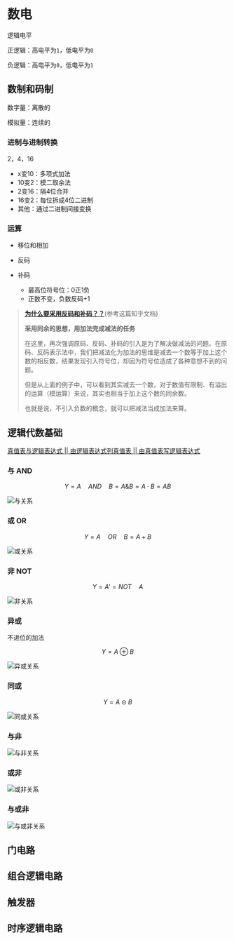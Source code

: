 # 数电

逻辑电平

正逻辑：高电平为`1`，低电平为`0`

负逻辑：高电平为`0`，低电平为`1`





## 数制和码制

数字量：离散的

模拟量：连续的

### 进制与进制转换

2，4，16

- x变10：多项式加法
- 10变2：模二取余法
- 2变16：隔4位合并
- 16变2：每位拆成4位二进制
- 其他：通过二进制间接变换

### 运算

- 移位和相加

- 反码
- 补码
  - 最高位符号位：0正1负
  - 正数不变，负数反码+1

> [**为什么要采用反码和补码？？**](https://zhuanlan.zhihu.com/p/99082236)(参考这篇知乎文档)
>
> **采用同余的思想，用加法完成减法的任务**
>
> 在这里，再次强调原码、反码、补码的引入是为了解决做减法的问题。在原码、反码表示法中，我们把减法化为加法的思维是减去一个数等于加上这个数的相反数，结果发现引入符号位，却因为符号位造成了各种意想不到的问题。
>
> 但是从上面的例子中，可以看到其实减去一个数，对于数值有限制、有溢出的运算（模运算）来说，其实也相当于加上这个数的同余数。
>
> 也就是说，不引入负数的概念，就可以把减法当成加法来算。



## 逻辑代数基础

[真值表与逻辑表达式 || 由逻辑表达式列真值表 || 由真值表写逻辑表达式](https://zhuanlan.zhihu.com/p/154529095)

### 与 AND

$$
Y = A\quad AND\quad B = A\&B = A\cdot B = AB
$$

![与关系](https://philfan-pic.oss-cn-beijing.aliyuncs.com/img/image-20240228121552683.png)

### 或 OR

$$
Y = A \quad OR \quad B = A+B
$$

![或关系](https://philfan-pic.oss-cn-beijing.aliyuncs.com/img/image-20240228121833879.png)

### 非 NOT

$$
Y = A' = NOT \quad A
$$

![非关系](https://philfan-pic.oss-cn-beijing.aliyuncs.com/img/image-20240228122022442.png)

### 异或

不进位的加法


$$
Y = A \oplus B
$$

![异或关系](https://philfan-pic.oss-cn-beijing.aliyuncs.com/img/image-20240228122336850.png)

### 同或

$$
Y = A \odot B
$$

![同或关系](https://philfan-pic.oss-cn-beijing.aliyuncs.com/img/image-20240228122444834.png)

### 与非

![与非关系](https://philfan-pic.oss-cn-beijing.aliyuncs.com/img/image-20240228122126931.png)

### 或非

![或非关系](https://philfan-pic.oss-cn-beijing.aliyuncs.com/img/image-20240228122142374.png)

### 与或非

![与或非关系](https://philfan-pic.oss-cn-beijing.aliyuncs.com/img/image-20240228122203636.png)



## 门电路





## 组合逻辑电路





## 触发器



## 时序逻辑电路







